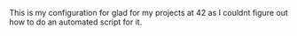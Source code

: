 This is my configuration for glad for my projects at 42 as I couldnt figure out how to do an automated script for it.
